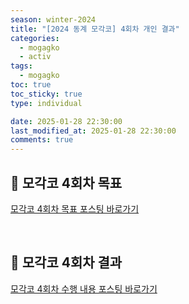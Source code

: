 ```yaml
---
season: winter-2024
title: "[2024 동계 모각코] 4회차 개인 결과"
categories:
  - mogagko
  - activ
tags:
  - mogagko
toc: true
toc_sticky: true
type: individual

date: 2025-01-28 22:30:00
last_modified_at: 2025-01-28 22:30:00
comments: true
---
```

## 📍 모각코 4회차 목표
[모각코 4회차 목표 포스팅 바로가기](https://clr4takeoff.github.io/mogagko/activ/2425-%EB%8F%99%EA%B3%84-%EB%AA%A8%EA%B0%81%EC%BD%94-4%ED%9A%8C%EC%B0%A8-%EB%AA%A9%ED%91%9C/)

<br>

## 📍 모각코 4회차 결과
[모각코 4회차 수행 내용 포스팅 바로가기](https://clr4takeoff.github.io/projects/Flutter-app-icon,-splash-screen,-app-name-%EB%B3%80%EA%B2%BD%ED%95%98%EA%B8%B0/)

<br>
